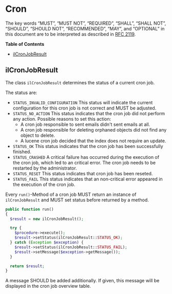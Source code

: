 # Cron

The key words “MUST”, “MUST NOT”, “REQUIRED”, “SHALL”,
“SHALL NOT”, “SHOULD”, “SHOULD NOT”, “RECOMMENDED”, “MAY”,
and “OPTIONAL” in this document are to be interpreted as
described in [RFC 2119](https://www.ietf.org/rfc/rfc2119.txt).

**Table of Contents**
* [ilCronJobResult](#ilCronJobResult)

## ilCronJobResult

The class `ilCronJobResult` determines the status
of a current cron job.

The status are:
* `STATUS_INVALID_CONFIGURATION`
  This status will indicate the current configuration
  for this cron job is not correct and MUST be
  adjusted.
* `STATUS_NO_ACTION`
This status indicates that the cron job did not perform any action.
Possible reasons to set this action:
  * A cron job responsible to sent emails didn't sent emails at all.
  * A cron job responsible for deleting orphaned objects did not find any object to delete.
  * A lucene cron job decided that the index does not require an update.
* `STATUS_OK`
  This status indicates that the cron job
  has been successfully finished.
* `STATUS_CRASHED`
  A critical failure has occurred during
  the execution of the cron job, which led
  to an critical error.
  The cron job needs to be restarted by
  the administrator.
* `STATUS_RESET`
  This status indicates that cron job
  has been reseted.
* `STATUS_FAIL`
  This status indicates that an non-critical
  error appeared in the execution of the cron
  job.

Every `run()`-Method of a cron job MUST return
an instance of `ilCronJobResult`
and MUST set status before returned by a method.

```php
public function run()
{
  $result = new ilCronJobResult();

  try {
    $procedure->execute();
    $result->setStatus(ilCronJobResult::STATUS_OK);
  } catch (Exception $exception) {
    $result->setStatus(ilCronJobResult::STATUS_FAIL);
    $result->setMessage($exception->getMessage());
  }

  return $result;
}
```

A message SHOULD be added additionally.
If given, this message will be displayed in the cron job overview table.
